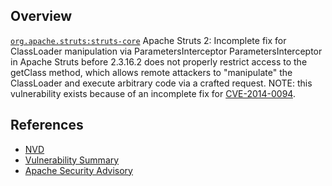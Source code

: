## Overview
[`org.apache.struts:struts-core`](http://search.maven.org/#search%7Cga%7C1%7Ca%3A%22struts-core%22)
Apache Struts 2: Incomplete fix for ClassLoader manipulation via ParametersInterceptor
ParametersInterceptor in Apache Struts before 2.3.16.2 does not properly restrict access to the getClass method, which allows remote attackers to "manipulate" the ClassLoader and execute arbitrary code via a crafted request.  NOTE: this vulnerability exists because of an incomplete fix for [CVE-2014-0094](https://snyk.io/vuln/SNYK-JAVA-ORGAPACHESTRUTS-30053).

## References
- [NVD](https://web.nvd.nist.gov/view/vuln/detail?vulnId=CVE-2014-0112)
- [Vulnerability Summary](http://struts.apache.org/docs/s2-021.html)
- [Apache Security Advisory](http://struts.apache.org/announce-2014.html#a20140424)
